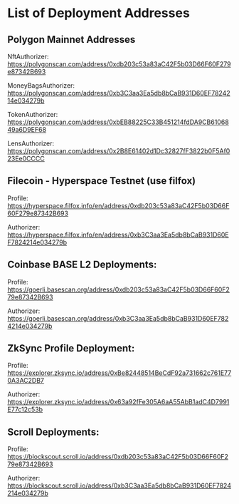 # List of Deployment Addresses

## Polygon Mainnet Addresses

NftAuthorizer: 
https://polygonscan.com/address/0xdb203c53a83aC42F5b03D66F60F279e87342B693

MoneyBagsAuthorizer:
https://polygonscan.com/address/0xb3C3aa3Ea5db8bCaB931D60EF7824214e034279b

TokenAuthorizer:
https://polygonscan.com/address/0xbEB88225C33B451214fdDA9CB6106849a6D9EF68

LensAuthorizer:
https://polygonscan.com/address/0x2B8E61402d1Dc32827fF3822b0F5Af023Ee0CCCC

## Filecoin - Hyperspace Testnet (use filfox)

Profile:
https://hyperspace.filfox.info/en/address/0xdb203c53a83aC42F5b03D66F60F279e87342B693

Authorizer:
https://hyperspace.filfox.info/en/address/0xb3C3aa3Ea5db8bCaB931D60EF7824214e034279b

## Coinbase BASE L2 Deployments:

Profile:
https://goerli.basescan.org/address/0xdb203c53a83aC42F5b03D66F60F279e87342B693

Authorizer:
https://goerli.basescan.org/address/0xb3C3aa3Ea5db8bCaB931D60EF7824214e034279b

## ZkSync Profile Deployment:
Profile:
https://explorer.zksync.io/address/0xBe82448514BeCdF92a731662c761E770A3AC2DB7

Authorizer:
https://explorer.zksync.io/address/0x63a92fFe305A6aA55AbB1adC4D7991E77c12c53b

## Scroll Deployments:

Profile:
https://blockscout.scroll.io/address/0xdb203c53a83aC42F5b03D66F60F279e87342B693

Authorizer:
https://blockscout.scroll.io/address/0xb3C3aa3Ea5db8bCaB931D60EF7824214e034279b

